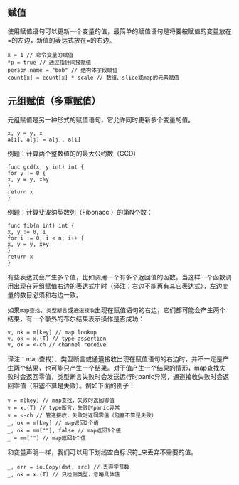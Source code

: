## 赋值
使用赋值语句可以更新一个变量的值，最简单的赋值语句是将要被赋值的变量放在=的左边，新值的表达式放在=的右边。
```
x = 1 // 命令变量的赋值
*p = true // 通过指针间接赋值
person.name = "bob" // 结构体字段赋值
count[x] = count[x] * scale // 数组、slice或map的元素赋值
```
## 元组赋值（多重赋值）
元组赋值是另一种形式的赋值语句，它允许同时更新多个变量的值。
```
x, y = y, x
a[i], a[j] = a[j], a[i]
```
例题：计算两个整数值的的最大公约数（GCD）
```
func gcd(x, y int) int {
for y != 0 {
x, y = y, x%y
}
return x
}
```
例题：计算斐波纳契数列（Fibonacci）的第N个数：
```
func fib(n int) int {
x, y := 0, 1
for i := 0; i < n; i++ {
x, y = y, x+y
}
return x
}
```
有些表达式会产生多个值，比如调用一个有多个返回值的函数。当这样一个函数调用出现在元组赋值右边的表达式中时（译注：右边不能再有其它表达式），左边变量的数目必须和右边一致。

如果`map查找`、`类型断言`或`通道接收`出现在赋值语句的右边，它们都可能会产生两个结果，有一个额外的布尔结果表示操作是否成功：
```
v, ok = m[key] // map lookup
v, ok = x.(T) // type assertion
v, ok = <-ch // channel receive
```
译注：map查找）、类型断言或通道接收出现在赋值语句的右边时，并不一定是产生两个结果，也可能只产生一个结果。对于值产生一个结果的情形，map查找失败时会返回零值，类型断言失败时会发送运行时panic异常，通道接收失败时会返回零值（阻塞不算是失败）。例如下面的例子：
```
v = m[key] // map查找，失败时返回零值
v = x.(T) // type断言，失败时panic异常
v = <-ch // 管道接收，失败时返回零值（阻塞不算是失败）
_, ok = m[key] // map返回2个值
_, ok = mm[""], false // map返回1个值
_ = mm[""] // map返回1个值
```
和变量声明一样，我们可以用下划线空白标识符_来丢弃不需要的值。
```
_, err = io.Copy(dst, src) // 丢弃字节数
_, ok = x.(T) // 只检测类型，忽略具体值
```



